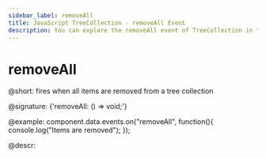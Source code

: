 ```yaml
---
sidebar_label: removeAll
title: JavaScript TreeCollection - removeAll Event 
description: You can explore the removeAll event of TreeCollection in the documentation of the DHTMLX JavaScript UI library. Browse developer guides and API reference, try out code examples and live demos, and download a free 30-day evaluation version of DHTMLX Suite.
---
```


# removeAll

@short: fires when all items are removed from a tree collection

@signature: {'removeAll: () => void;'}

@example:
component.data.events.on("removeAll", function(){
	console.log("Items are removed");
});

@descr:
